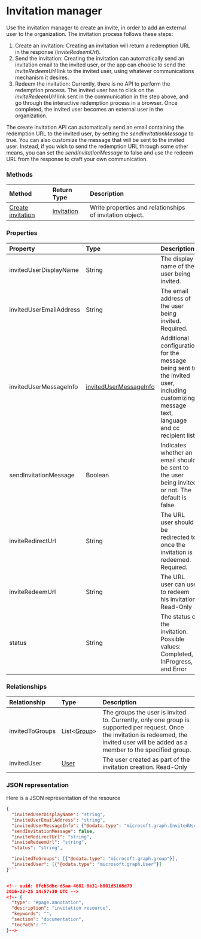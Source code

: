 # Invitation manager

Use the invitation manager to create an invite, in order to add an external user to the organization. The invitation process follows these steps:

1. Create an invitation: Creating an invitation will return a redemption URL in the response (*inviteRedeemUrl*).
2. Send the invitation: Creating the invitation can automatically send an invitation email to the invited user, or the app can choose to send the *inviteRedeemUrl* link to the invited user, using whatever communications mechanism it desires.
3. Redeem the invitation: Currently, there is no API to perform the redemption process. The invited user has to click on the *inviteRedeemUrl* link sent in the communication in the step above, and go through the interactive redemption process in a browser. Once completed, the invited user becomes an external user in the organization.

The create invitation API can automatically send an email containing the redemption URL to the invited user, by setting the *sendInvitationMessage* to true. You can also customize the message that will be sent to the invited user. Instead, if you wish to send the redemption URL through some other means, you can set the *sendInvitationMessage* to false and use the redeem URL from the response to craft your own communication.


### Methods
| Method       | Return Type  |Description|
|:---------------|:--------|:----------|
|[Create invitation](../api/invitation_post.md) | [invitation](invitation.md) | Write properties and relationships of invitation object.|

### Properties
| Property	   | Type	|Description|
|:---------------|:--------|:----------|
|invitedUserDisplayName|String|The display name of the user being invited.|
|invitedUserEmailAddress|String|The email address of the user being invited. Required.|
|invitedUserMessageInfo|[invitedUserMessageInfo](invitedusermessageinfo.md)|Additional configuration for the message being sent to the invited user, including customizing message text, language and cc recipient list.|
|sendInvitationMessage|Boolean|Indicates whether an email should be sent to the user being invited or not. The default is false.|
|inviteRedirectUrl|String|The URL user should be redirected to once the invitation is redeemed. Required.|
|inviteRedeemUrl|String|The URL user can use to redeem his invitation. Read-Only|
|status|String|The status of the invitation. Possible values: Completed, InProgress, and Error|

### Relationships
| Relationship | Type	|Description|
|:---------------|:--------|:----------|
|invitedToGroups|List<[Group](group.md)>|The groups the user is invited to. Currently, only one group is supported per request. Once the invitation is redeemed, the invited user will be added as a member to the specified group.|
|invitedUser|[User](user.md)|The user created as part of the invitation creation. Read-Only|

### JSON representation

Here is a JSON representation of the resource

```json
{
  "invitedUserDisplayName": "string",
  "inviteUserEmailAddress": "string",
  "invitedUserMessageInfo": {"@odata.type": "microsoft.graph.InvitedUserMessageInfo"},
  "sendInvitationMessage": false,
  "inviteRedirectUrl": "string",
  "inviteRedeemUrl": "string",
  "status": "string",

  "invitedToGroups": [{"@odata.type": "microsoft.graph.group"}],
  "invitedUser": [{"@odata.type": "microsoft.graph.User"}]
}```


<!-- uuid: 8fcb5dbc-d5aa-4681-8e31-b001d5168d79
2016-22-25 14:57:30 UTC -->
<!-- {
  "type": "#page.annotation",
  "description": "invitation resource",
  "keywords": "",
  "section": "documentation",
  "tocPath": ""
}-->
